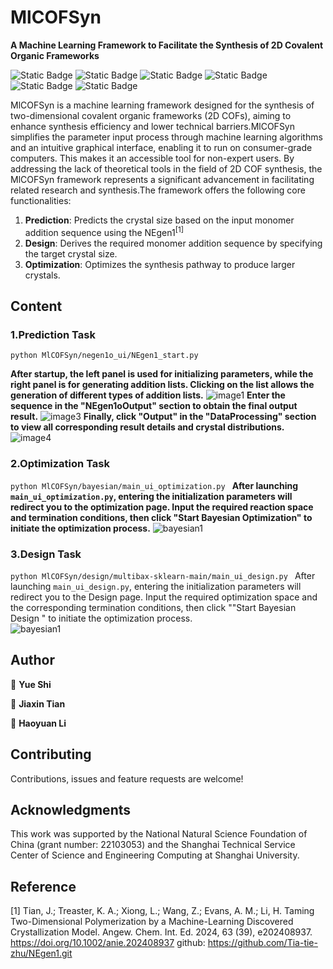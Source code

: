 
# MlCOFSyn
**A Machine Learning Framework to Facilitate the Synthesis of 2D Covalent Organic Frameworks**

<img alt="Static Badge" src="https://img.shields.io/badge/c++-8.1.0-red?style=flat"> <img alt="Static Badge" src="https://img.shields.io/badge/python-3.12-blue?style=flat"> <img alt="Static Badge" src="https://img.shields.io/badge/PyQt5-green?style=flat"> <img alt="Static Badge" src="https://img.shields.io/badge/sklearn-1.4.2-black?style=flat"> <img alt="Static Badge" src="https://img.shields.io/badge/numpy-1.26.4-pink?style=flat"> <img alt="Static Badge" src="https://img.shields.io/badge/pandas-2.2.2-orange?style=flat">

MlCOFSyn is a machine learning framework designed for the synthesis of two-dimensional covalent organic frameworks (2D COFs), aiming to enhance synthesis efficiency and lower technical barriers.MlCOFSyn simplifies the parameter input process through machine learning algorithms and an intuitive graphical interface, enabling it to run on consumer-grade computers. This makes it an accessible tool for non-expert users. By addressing the lack of theoretical tools in the field of 2D COF synthesis, the MlCOFSyn framework represents a significant advancement in facilitating related research and synthesis.The framework offers the following core functionalities:

1. ​**Prediction**​: Predicts the crystal size based on the input monomer addition sequence using the NEgen1<sup>[1]</sup>
2. ​**Design**​: Derives the required monomer addition sequence by specifying the target crystal size.
3. ​**Optimization**​: Optimizes the synthesis pathway to produce larger crystals.

## Content
### **1.Prediction Task**
`python MlCOFSyn/negen1o_ui/NEgen1_start.py`

**After startup, the left panel is used for initializing parameters, while the right panel is for generating addition lists. Clicking on the list allows the generation of different types of addition lists.**
![image1](https://github.com/studentgpt/test1/blob/main/image/NEgen1o_1_2.png)
**Enter the sequence in the "NEgen1oOutput" section to obtain the final output result.**
![image3](https://github.com/studentgpt/test1/blob/main/image/NEgen1o_3.png)
**Finally, click "Output" in the "DataProcessing" section to view all corresponding result details and crystal distributions.**
![image4](https://github.com/studentgpt/test1/blob/3733c2ca3381163b403e7604c96d81fef48f1719/image/Negen1o_4.png?raw=true)

### **2.Optimization Task**

`python MlCOFSyn/bayesian/main_ui_optimization.py `
**After launching `main_ui_optimization.py`, entering the initialization parameters will redirect you to the optimization page. Input the required reaction    space and termination conditions, then click "Start Bayesian Optimization" to initiate the optimization process.**
![bayesian1](https://github.com/studentgpt/test1/blob/main/image/bayesian_1.png)

### **3.Design Task**
`python MlCOFSyn/design/multibax-sklearn-main/main_ui_design.py `
After launching `main_ui_design.py`, entering the initialization parameters will redirect you to the Design page. Input the required optimization space and the corresponding termination conditions, then click ""Start Bayesian Design " to initiate the optimization process.	
![bayesian1](https://github.com/studentgpt/test1/blob/main/image/design1.png)

## Author

👤 **Yue Shi**

👤 **Jiaxin Tian**

👤 **Haoyuan Li**


## Contributing

Contributions, issues and feature requests are welcome!

## Acknowledgments

This work was supported by the National Natural Science Foundation of China (grant number: 22103053) and the Shanghai Technical Service Center of Science and Engineering Computing at Shanghai University.


## Reference

[1] Tian, J.; Treaster, K. A.; Xiong, L.; Wang, Z.; Evans, A. M.; Li, H. Taming Two-Dimensional Polymerization by a Machine-Learning Discovered Crystallization Model. Angew. Chem. Int. Ed. 2024, 63 (39), e202408937. https://doi.org/10.1002/anie.202408937 github: https://github.com/Tia-tie-zhu/NEgen1.git
